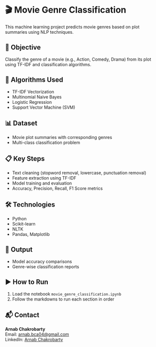 # 🎬 Movie Genre Classification

This machine learning project predicts movie genres based on plot summaries using NLP techniques.

## 📌 Objective
Classify the genre of a movie (e.g., Action, Comedy, Drama) from its plot using TF-IDF and classification algorithms.

## 🧠 Algorithms Used
- TF-IDF Vectorization
- Multinomial Naive Bayes
- Logistic Regression
- Support Vector Machine (SVM)

## 📊 Dataset
- Movie plot summaries with corresponding genres
- Multi-class classification problem

## 📋 Key Steps
- Text cleaning (stopword removal, lowercase, punctuation removal)
- Feature extraction using TF-IDF
- Model training and evaluation
- Accuracy, Precision, Recall, F1 Score metrics

## 🛠️ Technologies
- Python
- Scikit-learn
- NLTK
- Pandas, Matplotlib

## 📸 Output
- Model accuracy comparisons
- Genre-wise classification reports

## ▶️ How to Run
1. Load the notebook `movie_genre_classification.ipynb`
2. Follow the markdowns to run each section in order

## 📬 Contact
**Arnab Chakrobarty**  
Email: arnab.bca04@gmail.com  
LinkedIn: [Arnab Chakrobarty](https://www.linkedin.com/in/arnab-chakrobarty/)
